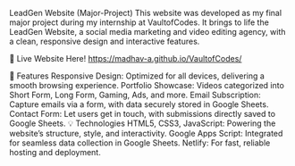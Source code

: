 LeadGen Website (Major-Project)
This website was developed as my final major project during my internship at VaultofCodes. It brings to life the LeadGen Website, a social media marketing and video editing agency, with a clean, responsive design and interactive features.

🌟 Live Website Here!
https://madhav-a.github.io/VaultofCodes/

🚀 Features
Responsive Design: Optimized for all devices, delivering a smooth browsing experience.
Portfolio Showcase: Videos categorized into Short Form, Long Form, Gaming, Ads, and more.
Email Subscription: Capture emails via a form, with data securely stored in Google Sheets.
Contact Form: Let users get in touch, with submissions directly saved to Google Sheets.
💡 Technologies
HTML5, CSS3, JavaScript: Powering the website’s structure, style, and interactivity.
Google Apps Script: Integrated for seamless data collection in Google Sheets.
Netlify: For fast, reliable hosting and deployment.
